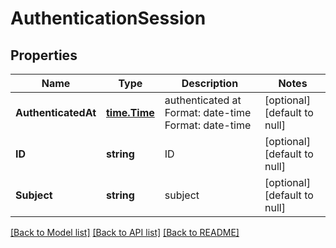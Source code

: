 # AuthenticationSession

## Properties
Name | Type | Description | Notes
------------ | ------------- | ------------- | -------------
**AuthenticatedAt** | [**time.Time**](time.Time.md) | authenticated at Format: date-time Format: date-time | [optional] [default to null]
**ID** | **string** | ID | [optional] [default to null]
**Subject** | **string** | subject | [optional] [default to null]

[[Back to Model list]](../README.md#documentation-for-models) [[Back to API list]](../README.md#documentation-for-api-endpoints) [[Back to README]](../README.md)


